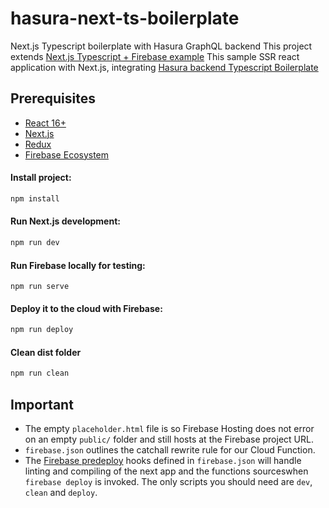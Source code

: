 # hasura-next-ts-boilerplate

Next.js Typescript boilerplate with Hasura GraphQL backend
This project extends [Next.js Typescript + Firebase example](https://github.com/zeit/next.js/tree/canary/examples/with-firebase-hosting-and-typescript) 
This sample SSR react application with Next.js, integrating [Hasura backend Typescript Boilerplate](https://github.com/hgiasac/hasura-typescript-boilerplate
)

## Prerequisites

- [React 16+](https://reactjs.org/)
- [Next.js](https://nextjs.org/)
- [Redux](https://redux.js.org/)
- [Firebase Ecosystem](https://firebase.google.com/)

#### Install project:

```bash
npm install
```

#### Run Next.js development:

```bash
npm run dev
```

#### Run Firebase locally for testing:

```
npm run serve
```

#### Deploy it to the cloud with Firebase:

```bash
npm run deploy
```

#### Clean dist folder

```bash
npm run clean
```

## Important

- The empty `placeholder.html` file is so Firebase Hosting does not error on an empty `public/` folder and still hosts at the Firebase project URL.
- `firebase.json` outlines the catchall rewrite rule for our Cloud Function.
- The [Firebase predeploy](https://firebase.google.com/docs/cli/#predeploy_and_postdeploy_hooks) hooks defined in `firebase.json` will handle linting and compiling of the next app and the functions sourceswhen `firebase deploy` is invoked. The only scripts you should need are `dev`, `clean` and `deploy`.

